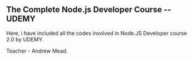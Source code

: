 The Complete Node.js Developer Course -- UDEMY
----------------------------------------------

Here, i have included all the codes involved in 
Node.JS Developer course 2.0 by UDEMY.

Teacher - Andrew Mead.
